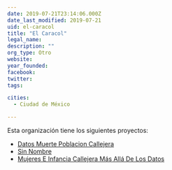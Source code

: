 ```yaml
---
date: 2019-07-21T23:14:06.000Z
date_last_modified: 2019-07-21
uid: el-caracol
title: "El Caracol"
legal_name: 
description: ""
org_type: Otro
website: 
year_founded: 
facebook: 
twitter: 
tags:

cities: 
  - Ciudad de México

---
```


Esta organización tiene los siguientes proyectos:

- [Datos Muerte Poblacion Callejera](/proyectos/datos-muerte-poblacion-callejera)
- [Sin Nombre](/proyectos/sin-nombre)
- [Mujeres E Infancia Callejera Más Allá De Los Datos](/proyectos/mujeres-e-infancia-callejera-mas-alla-de-los-datos)
